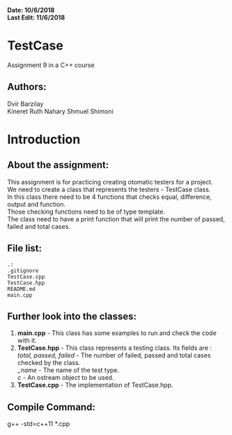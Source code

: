 **Date: 10/6/2018**  
**Last Edit: 11/6/2018**

TestCase    
===  

Assignment 9 in a C++ course  

Authors:
--
Dvir Barzilay  
Kineret Ruth Nahary 
Shmuel Shimoni  

**Introduction**
==

About the assignment:
-- 
This assignment is for practicing creating otomatic testers for a project.  
We need to create a class that represents the testers - TestCase class.  
In this class there need to be 4 functions that checks equal, difference, output and function.  
Those checking functions need to be of type template.  
The class need to have a print function that will print the number of passed, failed and total cases.  
    
**File list:**  
--  

```  
.: 
.gitignore 
TestCase.cpp  
TestCase.hpp    
README.md  
main.cpp  
```  
Further look into the classes:     
--  
1. **main.cpp** - This class has some examples to run and check the code with it.  
2. **TestCase.hpp** - This class represents a testing class. Its fields are :   
*total, passed, failed* - The number of failed, passed and total cases checked by the class.   
*_name* - The name of the test type.   
*c* - An ostream object to be used.  
3. **TestCase.cpp** - The implementation of TestCase.hpp.  

Compile Command:  
--  
g++ -std=c++11 *.cpp  
